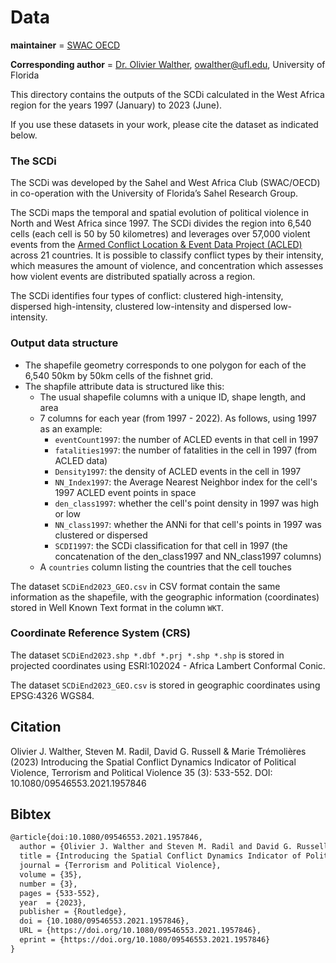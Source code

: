 # Data

__maintainer__ = [SWAC OECD](https://www.oecd.org/swac/)

__Corresponding author__ = [Dr. Olivier Walther](https://geog.ufl.edu/faculty/walther/), owalther@ufl.edu, University of Florida

This directory contains the outputs of the SCDi calculated in the West Africa region for the years 1997 (January) to 2023 (June). 

If you use these datasets in your work, please cite the dataset as indicated below.


### The SCDi

The SCDi was developed by the Sahel and West Africa Club (SWAC/OECD) in co-operation with the University of Florida’s Sahel Research Group.

The SCDi maps the temporal and spatial evolution of political violence in North and West Africa since 1997. The SCDi divides the region into 6,540 cells (each cell is 50 by 50 kilometres) and leverages over 57,000 violent events from the [Armed Conflict Location & Event Data Project (ACLED)](https://acleddata.com/data-export-tool/) across 21 countries. It is possible to classify conflict types by their intensity, which measures the amount of violence, and concentration which assesses how violent events are distributed spatially across a region.

The SCDi identifies four types of conflict: clustered high-intensity, dispersed high-intensity, clustered low-intensity and dispersed low-intensity.

### Output data structure

* The shapefile geometry corresponds to one polygon for each of the 6,540 50km by 50km cells of the fishnet grid.
* The shapfile attribute data is structured like this:
  * The usual shapefile columns with a unique ID, shape length, and area
  * 7 columns for each year (from 1997 - 2022). As follows, using 1997 as an example:
    * `eventCount1997`: the number of ACLED events in that cell in 1997
    * `fatalities1997`: the number of fatalities in the cell in 1997 (from ACLED data)
    * `Density1997`: the density of ACLED events in the cell in 1997
    * `NN_Index1997`: the Average Nearest Neighbor index for the cell's 1997 ACLED event points in space
    * `den_class1997`: whether the cell's point density in 1997 was high or low
    * `NN_class1997`: whether the ANNi for that cell's points in 1997 was clustered or dispersed
    * `SCDI1997`: the SCDi classification for that cell in 1997 (the concatenation of the den_class1997 and NN_class1997 columns)
  * A `countries` column listing the countries that the cell touches

The dataset `SCDiEnd2023_GEO.csv` in CSV format contain the same information as the shapefile, with the geographic information (coordinates) stored in Well Known Text format in the column `WKT`.

### Coordinate Reference System (CRS)
The dataset `SCDiEnd2023.shp *.dbf *.prj *.shp *.shp` is stored in projected coordinates using ESRI:102024 - Africa Lambert Conformal Conic.  

The dataset `SCDiEnd2023_GEO.csv` is stored in geographic coordinates using EPSG:4326 WGS84.


## Citation
Olivier J. Walther, Steven M. Radil, David G. Russell & Marie Trémolières (2023)
Introducing the Spatial Conflict Dynamics Indicator of Political Violence,
Terrorism and Political Violence 35 (3): 533-552. DOI: 10.1080/09546553.2021.1957846

## Bibtex

```tex
@article{doi:10.1080/09546553.2021.1957846,
  author = {Olivier J. Walther and Steven M. Radil and David G. Russell and Marie Trémolières},
  title = {Introducing the Spatial Conflict Dynamics Indicator of Political Violence},
  journal = {Terrorism and Political Violence},
  volume = {35},
  number = {3},
  pages = {533-552},
  year  = {2023},
  publisher = {Routledge},
  doi = {10.1080/09546553.2021.1957846},
  URL = {https://doi.org/10.1080/09546553.2021.1957846},
  eprint = {https://doi.org/10.1080/09546553.2021.1957846}
}
```
